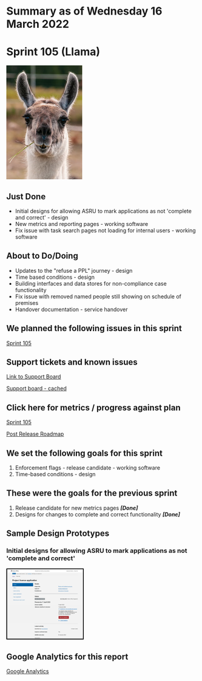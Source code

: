 # Summary as of Wednesday 16 March 2022 

# Sprint 105 (Llama)
![Ralf Roletschek, GFDL 1.2 <http://www.gnu.org/licenses/old-licenses/fdl-1.2.html>, via Wikimedia Commons](graphs/llama.jpg)

## Just Done
* Initial designs for allowing ASRU to mark applications as not 'complete and correct' - design
* New metrics and reporting pages - working software
* Fix issue with task search pages not loading for internal users - working software

## About to Do/Doing
* Updates to the "refuse a PPL" journey - design
* Time based conditions - design
* Building interfaces and data stores for non-compliance case functionality
* Fix issue with removed named people still showing on schedule of premises
* Handover documentation - service handover

## We planned the following issues in this sprint 
[Sprint 105](graphs/sprint16032022.png)

## Support tickets and known issues
[Link to Support Board](https://collaboration.homeoffice.gov.uk/jira/secure/RapidBoard.jspa?rapidView=1717&selectedIssue=ASSB-253)

[Support board - cached](graphs/supportBoard16032022.png)

## Click here for metrics / progress against plan
[Sprint 105](graphs/progress16032022.png)

[Post Release Roadmap](graphs/roadmap16032022.png)

## We set the following goals for this sprint
1. Enforcement flags - release candidate - working software 
2. Time-based conditions - design

## These were the goals for the previous sprint
1. Release candidate for new metrics pages ***[Done]***
2. Designs for changes to complete and correct functionality ***[Done]***

## Sample Design Prototypes
### Initial designs for allowing ASRU to mark applications as not 'complete and correct'
<a href="graphs/proto1_16032022.png"><img src="graphs/proto1_16032022.png" alt="HTML5 Icon" width="200" style="border:2px solid black"></a>
<br>


## Google Analytics for this report
[Google Analytics](graphs/GA16032022.png)

